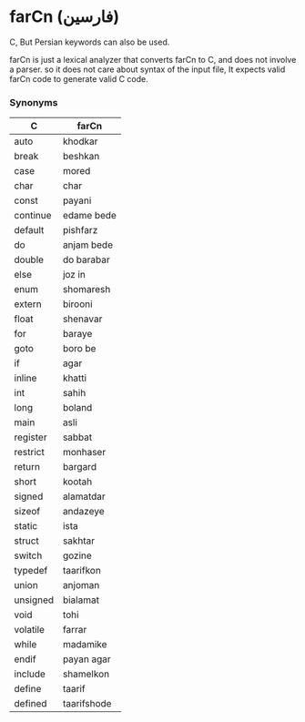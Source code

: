 # farCn (فارسین)
C, But Persian keywords can also be used.


farCn is just a lexical analyzer that converts farCn to C, and does not involve a parser.
so it does not care about syntax of the input file, It expects valid farCn code to generate valid C code.

### Synonyms

C  | farCn
------------- | -------------
auto | khodkar
break | beshkan
case | mored
char | char
const | payani
continue | edame bede
default | pishfarz
do | anjam bede
double | do barabar
else | joz in
enum | shomaresh
extern | birooni
float | shenavar
for | baraye
goto | boro be
if | agar
inline | khatti
int | sahih
long | boland
main | asli
register | sabbat
restrict | monhaser
return | bargard
short | kootah
signed | alamatdar
sizeof | andazeye
static | ista
struct | sakhtar
switch | gozine
typedef | taarifkon
union | anjoman
unsigned | bialamat
void | tohi
volatile | farrar
while | madamike
endif | payan agar
include | shamelkon
define | taarif
defined | taarifshode
